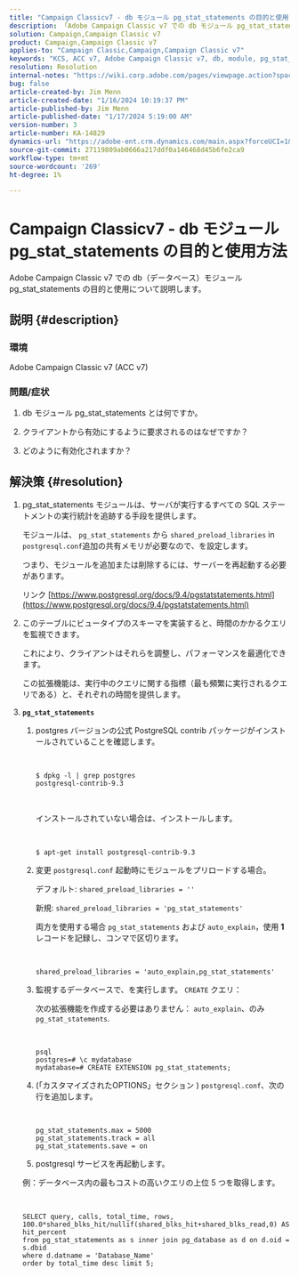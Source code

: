 ```yaml
---
title: "Campaign Classicv7 - db モジュール pg_stat_statements の目的と使用"
description: 「Adobe Campaign Classic v7 での db モジュール pg_stat_statements の目的と使用について説明します。」
solution: Campaign,Campaign Classic v7
product: Campaign,Campaign Classic v7
applies-to: "Campaign Classic,Campaign,Campaign Classic v7"
keywords: "KCS, ACC v7, Adobe Campaign Classic v7, db, module, pg_stat_statement, FAQ, PostgreSQL, postgres"
resolution: Resolution
internal-notes: "https://wiki.corp.adobe.com/pages/viewpage.action?spaceKey=neolane&title=Database+performance+optimization+-+Identify+bottleneck+queries+with+execution+statistics#Databaseperformanceoptimization-Identifybottleneckquerieswithexecutionstatistics-pg_stat_statements"
bug: false
article-created-by: Jim Menn
article-created-date: "1/16/2024 10:19:37 PM"
article-published-by: Jim Menn
article-published-date: "1/17/2024 5:19:00 AM"
version-number: 3
article-number: KA-14829
dynamics-url: "https://adobe-ent.crm.dynamics.com/main.aspx?forceUCI=1&pagetype=entityrecord&etn=knowledgearticle&id=aa8c1c54-bdb4-ee11-a569-6045bd006268"
source-git-commit: 27119809ab0666a217ddf0a146468d45b6fe2ca9
workflow-type: tm+mt
source-wordcount: '269'
ht-degree: 1%

---
```


# Campaign Classicv7 - db モジュール pg_stat_statements の目的と使用方法


Adobe Campaign Classic v7 での db（データベース）モジュール pg_stat_statements の目的と使用について説明します。

## 説明 {#description}


### 環境

Adobe Campaign Classic v7 (ACC v7)



### 問題/症状

1. db モジュール pg_stat_statements とは何ですか。

2. クライアントから有効にするように要求されるのはなぜですか？

3. どのように有効化されますか？


## 解決策 {#resolution}


1. pg_stat_statements モジュールは、サーバが実行するすべての SQL ステートメントの実行統計を追跡する手段を提供します。


   モジュールは、 `pg_stat_statements` から `shared_preload_libraries` in `postgresql.conf`追加の共有メモリが必要なので、を設定します。


   つまり、モジュールを追加または削除するには、サーバーを再起動する必要があります。


   リンク [https://www.postgresql.org/docs/9.4/pgstatstatements.html](https://www.postgresql.org/docs/9.4/pgstatstatements.html)
2. このテーブルにビュータイプのスキーマを実装すると、時間のかかるクエリを監視できます。


   これにより、クライアントはそれらを調整し、パフォーマンスを最適化できます。


   この拡張機能は、実行中のクエリに関する指標（最も頻繁に実行されるクエリである）と、それぞれの時間を提供します。
3. <b>`pg_stat_statements`</b>

   1. postgres バージョンの公式 PostgreSQL contrib パッケージがインストールされていることを確認します。


      <br>

      ```
      $ dpkg -l | grep postgres
      postgresql-contrib-9.3
      ```



      <br>

      インストールされていない場合は、インストールします。


      <br>

      ```
      $ apt-get install postgresql-contrib-9.3
      ```




   2. 変更 `postgresql.conf` 起動時にモジュールをプリロードする場合。


      デフォルト: `shared_preload_libraries = ''`


      新規: `shared_preload_libraries = 'pg_stat_statements'`


      両方を使用する場合 `pg_stat_statements` および `auto_explain`，使用 <b>1</b> レコードを記録し、コンマで区切ります。


      <br>

      ```
      shared_preload_libraries = 'auto_explain,pg_stat_statements'
      ```




   3. 監視するデータベースで、を実行します。 `CREATE` クエリ：


      次の拡張機能を作成する必要はありません： `auto_explain`、のみ `pg_stat_statements`.


      <br>

      ```
      psql
      postgres=# \c mydatabase
      mydatabase=# CREATE EXTENSION pg_stat_statements;
      ```




   4. (「カスタマイズされたOPTIONS」セクション ) `postgresql.conf`、次の行を追加します。


      <br>

      ```
      pg_stat_statements.max = 5000
      pg_stat_statements.track = all
      pg_stat_statements.save = on
      ```


   5. postgresql サービスを再起動します。



   例：データベース内の最もコストの高いクエリの上位 5 つを取得します。


   <br>

   ```
   SELECT query, calls, total_time, rows, 100.0*shared_blks_hit/nullif(shared_blks_hit+shared_blks_read,0) AS hit_percent
   from pg_stat_statements as s inner join pg_database as d on d.oid = s.dbid
   where d.datname = 'Database_Name'
   order by total_time desc limit 5;
   ```





